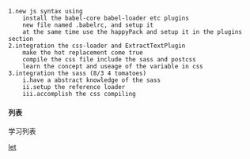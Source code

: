 
    1.new js syntax using
        install the babel-core babel-loader etc plugins
        new file named .babelrc, and setup it
        at the same time use the happyPack and setup it in the plugins section
    2.integration the css-loader and ExtractTextPlugin
        make the hot replacement come true
        compile the css file include the sass and postcss
        learn the concept and useage of the variable in css
    3.integration the sass (8/3 4 tomatoes)
        i.have a abstract knowledge of the sass
        ii.setup the reference loader
        iii.accomplish the css compiling
#### 列表
学习列表

[let](./doc/let.md)